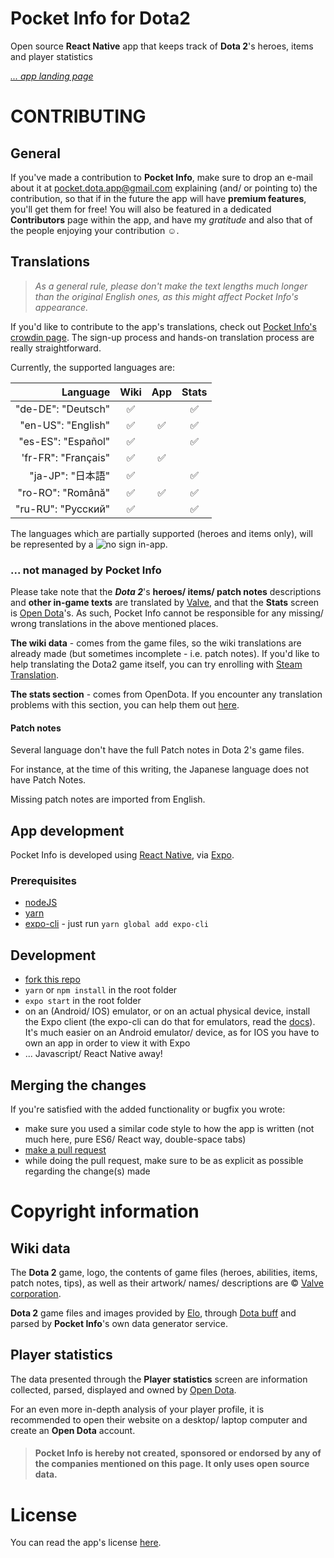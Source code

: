 # Pocket Info for Dota2

Open source **React Native** app that keeps track of **Dota 2**'s heroes, items and player statistics

*[... app landing page](http://pocket-dota.info)*



# CONTRIBUTING

## General

If you've made a contribution to **Pocket Info**, make sure to drop an e-mail about it at <pocket.dota.app@gmail.com> explaining (and/ or pointing to) the contribution, so that if in the future the app will have **premium features**, you'll get them for free!
You will also be featured in a dedicated **Contributors** page within the app, and have my *gratitude* and also that of the people enjoying your contribution :relaxed:.

## Translations

> *As a general rule, please don't make the text lengths much longer than the original English ones, as this might affect Pocket Info's appearance.*

If you'd like to contribute to the app's translations, check out [Pocket Info's crowdin page](https://crowdin.com/project/pocket-dota).
The sign-up process and hands-on translation process are really straightforward.

Currently, the supported languages are:

| Language                 | Wiki               | App                | Stats              |
| -----------------------: | :----------------: | :----------------: | :----------------: |
| "de-DE": "Deutsch"       | :white_check_mark: |                    | :white_check_mark: |
| "en-US": "English"       | :white_check_mark: | :white_check_mark: | :white_check_mark: |
| "es-ES": "Español"       | :white_check_mark: |                    | :white_check_mark: |
| 'fr-FR": "Français"      | :white_check_mark: | :white_check_mark: |                    |
| "ja-JP": "日本語"         | :white_check_mark: |                    | :white_check_mark: |
| "ro-RO": "Română"        | :white_check_mark: | :white_check_mark: | :white_check_mark: |
| "ru-RU": "Русский"       | :white_check_mark: |                    | :white_check_mark: |

The languages which are partially supported (heroes and items only), will be represented by a ![no](https://i.imgur.com/tEvr2Ma.png) sign in-app.


### ... not managed by Pocket Info
Please take note that the ***Dota 2***'s **heroes/ items/ patch notes** descriptions and **other in-game texts** are translated by [Valve](https://www.valvesoftware.com/en/), and that the **Stats** screen is [Open Dota](https://www.opendota.com/)'s. As such, Pocket Info cannot be responsible for any missing/ wrong translations in the above mentioned places.

**The wiki data** - comes from the game files, so the wiki translations are already made (but sometimes incomplete - i.e. patch notes).
If you'd like to help translating the Dota2 game itself, you can try enrolling with [Steam Translation](https://translation.steampowered.com/).

**The stats section** - comes from OpenDota. If you encounter any translation problems with this section, you can help them out [here](https://translate.opendota.com/).

#### Patch notes

Several language don't have the full Patch notes in Dota 2's game files.

For instance, at the time of this writing, the Japanese language does not have Patch Notes.

Missing patch notes are imported from English.

## App development

Pocket Info is developed using [React Native](https://facebook.github.io/react-native/), via [Expo](http://expo.io).

### Prerequisites
- [nodeJS](https://nodejs.org)
- [yarn](https://yarnpkg.com/lang/en/docs/install/)
- [expo-cli](https://expo.io/tools#cli) - just run ```yarn global add expo-cli```

## Development
- [fork this repo](https://help.github.com/articles/fork-a-repo/)
- ```yarn``` or ```npm install``` in the root folder
- ```expo start``` in the root folder
- on an (Android/ IOS) emulator, or on an actual physical device, install the Expo client (the expo-cli can do that for emulators, read the [docs](https://docs.expo.io/versions/latest/workflow/expo-cli)). It's much easier on an Android emulator/ device, as for IOS you have to own an app in order to view it with Expo
- ... Javascript/ React Native away!

## Merging the changes
If you're satisfied with the added functionality or bugfix you wrote:
- make sure you used a similar code style to how the app is written (not much here, pure ES6/ React way, double-space tabs)
- [make a pull request](https://help.github.com/articles/about-pull-requests/)
- while doing the pull request, make sure to be as explicit as possible regarding the change(s) made



# Copyright information

## Wiki data

The **Dota 2** game, logo, the contents of game files (heroes, abilities, items, patch notes, tips), as well as their artwork/ names/ descriptions are © [Valve corporation](https://www.valvesoftware.com).

**Dota 2** game files and images provided by [Elo](https://elo.io/), through [Dota buff](https://github.com/dotabuff/d2vpkr) and parsed by **Pocket Info**'s own data generator service.

## Player statistics

The data presented through the **Player statistics** screen are information collected, parsed, displayed and owned by [Open Dota](https://www.opendota.com).

For an even more in-depth analysis of your player profile, it is recommended to open their website on a desktop/ laptop computer and create an **Open Dota** account.


> #### **Pocket Info** is hereby not created, sponsored or endorsed by any of the companies mentioned on this page. It only uses open source data.


# License
You can read the app's license [here](https://pocket-dota.info/license).